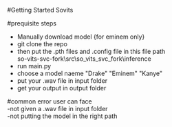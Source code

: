#Getting Started Sovits

#prequisite steps <br>

- Manually download model {for eminem only}<br>
- git clone the repo 
- then put the .pth files and .config file in this file path <br>
so-vits-svc-fork\src\so_vits_svc_fork\inference
- run main.py
- choose a model naeme "Drake" "Eminem" "Kanye"
- put your .wav file in input folder
- get your output in output folder

#common error user can face <br>
-not given a .wav file in input folder <br>
-not putting the model in the right path 





